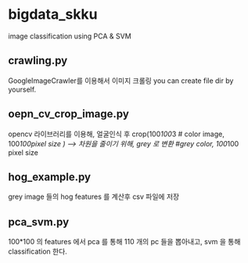 # bigdata_skku
image classification using PCA &amp; SVM

## crawling.py  

GoogleImageCrawler를 이용해서 이미지 크롤링 
you can create file dir by yourself. 

## oepn_cv_crop_image.py 

opencv 라이브러리를 이용해, 얼굴인식 후 crop(100*100*3 # color image, 100*100pixel size ) 
--> 차원을 줄이기 위해, grey 로 변환 #grey color, 100*100 pixel size 

## hog_example.py 

grey image 들의 hog features 를 계산후 csv 파일에 저장

## pca_svm.py 

100*100 의 features 에서 pca 를 통해 110 개의 pc 들을 뽑아내고, svm 을 통해 classification 한다. 

